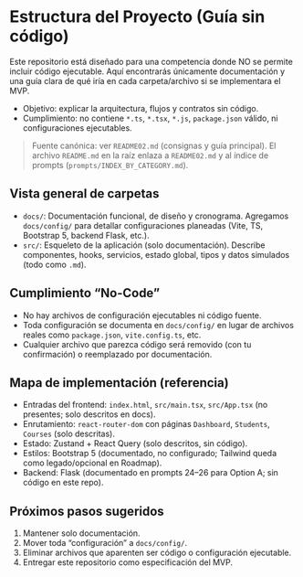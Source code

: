 # Estructura del Proyecto (Guía sin código)

Este repositorio está diseñado para una competencia donde NO se permite incluir código ejecutable. Aquí encontrarás únicamente documentación y una guía clara de qué iría en cada carpeta/archivo si se implementara el MVP.

- Objetivo: explicar la arquitectura, flujos y contratos sin código.
- Cumplimiento: no contiene `*.ts`, `*.tsx`, `*.js`, `package.json` válido, ni configuraciones ejecutables.

> Fuente canónica: ver `README02.md` (consignas y guía principal). El archivo `README.md` en la raíz enlaza a `README02.md` y al índice de prompts (`prompts/INDEX_BY_CATEGORY.md`).

## Vista general de carpetas

- `docs/`: Documentación funcional, de diseño y cronograma. Agregamos `docs/config/` para detallar configuraciones planeadas (Vite, TS, Bootstrap 5, backend Flask, etc.).
- `src/`: Esqueleto de la aplicación (solo documentación). Describe componentes, hooks, servicios, estado global, tipos y datos simulados (todo como `.md`).

## Cumplimiento “No-Code”

- No hay archivos de configuración ejecutables ni código fuente.
- Toda configuración se documenta en `docs/config/` en lugar de archivos reales como `package.json`, `vite.config.ts`, etc.
- Cualquier archivo que parezca código será removido (con tu confirmación) o reemplazado por documentación.

## Mapa de implementación (referencia)

- Entradas del frontend: `index.html`, `src/main.tsx`, `src/App.tsx` (no presentes; solo descritos en docs).
- Enrutamiento: `react-router-dom` con páginas `Dashboard`, `Students`, `Courses` (solo descritas).
- Estado: Zustand + React Query (solo descritos, sin código).
- Estilos: Bootstrap 5 (documentado, no configurado; Tailwind queda como legado/opcional en Roadmap).
- Backend: Flask (documentado en prompts 24–26 para Option A; sin código en este repo).

## Próximos pasos sugeridos

1) Mantener solo documentación.  
2) Mover toda “configuración” a `docs/config/`.  
3) Eliminar archivos que aparenten ser código o configuración ejecutable.  
4) Entregar este repositorio como especificación del MVP.

